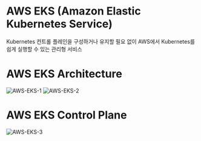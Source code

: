 # AWS EKS (Amazon Elastic Kubernetes Service)

Kubernetes 컨트롤 플레인을 구성하거나 유지할 필요 없이 AWS에서 Kubernetes를 쉽게 실행할 수 있는 관리형 서비스

# AWS EKS Architecture

![AWS-EKS-1](https://github.com/user-attachments/assets/544a74f0-2af4-46c0-8d57-ea47ec17d48f)
![AWS-EKS-2](https://github.com/user-attachments/assets/6dd9aa60-0730-49fe-92e2-665af0828835)

# AWS EKS Control Plane

![AWS-EKS-3](https://github.com/user-attachments/assets/96a08528-4e06-45af-827d-94696ee698d5)
